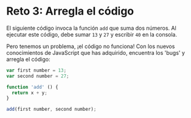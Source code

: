 # Reto 3: Arregla el código

El siguiente código invoca la función `add` que suma dos números. Al ejecutar este código, debe sumar `13` y `27` y escribir `40` en la consola.

Pero tenemos un problema, ¡el código no funciona! Con los nuevos conocimientos de JavaScript que has adquirido, encuentra los 'bugs' y arregla el código:

```javascript
var first number = 13;
var second number = 27;

function 'add' () {
  return x + y;
}

add(first number, second number);
```

